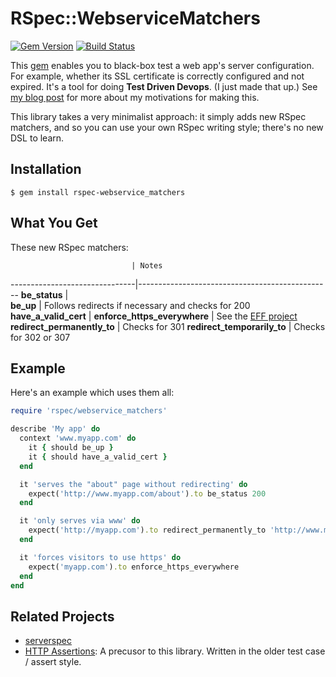 # RSpec::WebserviceMatchers

[![Gem Version](https://badge.fury.io/rb/rspec-webservice_matchers.png)](http://badge.fury.io/rb/rspec-webservice_matchers) [![Build Status](https://travis-ci.org/dogweather/rspec-webservice_matchers.png?branch=master)](https://travis-ci.org/dogweather/rspec-webservice_matchers)

This [gem](https://rubygems.org/gems/rspec-webservice_matchers) enables you to black-box test a web app's server configuration. For example, whether its SSL certificate is correctly configured and not expired. It's a tool for doing **Test Driven Devops**. (I just made that up.) See [my blog post](http://robb.weblaws.org/2014/01/16/new-open-source-library-for-test-driven-devops/) for more about my motivations for making this.

This library takes a very minimalist approach: it simply adds new RSpec matchers,
and so you can use your own RSpec writing style; there's no new DSL to learn.

Installation
------------
```Shell
$ gem install rspec-webservice_matchers
```

What You Get
------------
These new RSpec matchers:

                               | Notes
-------------------------------|------------------------------------------------
**be_status**                  |  
**be_up**                      | Follows redirects if necessary and checks for 200
**have_a_valid_cert**          | 
**enforce_https_everywhere**   | See the [EFF project](https://www.eff.org/https-everywhere)
**redirect_permanently_to**    | Checks for 301
**redirect_temporarily_to**    | Checks for 302 or 307


Example
-------

Here's an example which uses them all:

```Ruby
require 'rspec/webservice_matchers'

describe 'My app' do 
  context 'www.myapp.com' do
    it { should be_up }
    it { should have_a_valid_cert }
  end

  it 'serves the "about" page without redirecting' do
    expect('http://www.myapp.com/about').to be_status 200
  end

  it 'only serves via www' do
    expect('http://myapp.com').to redirect_permanently_to 'http://www.myapp.com/'
  end

  it 'forces visitors to use https' do
    expect('myapp.com').to enforce_https_everywhere
  end
end
```

Related Projects
----------------
* [serverspec](http://serverspec.org)
* [HTTP Assertions](https://github.com/dogweather/HTTP-Assertions): A precusor to this library. Written in the older test case / assert style.


